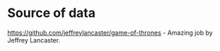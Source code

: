 # Source of data
https://github.com/jeffreylancaster/game-of-thrones - Amazing job by Jeffrey Lancaster.
